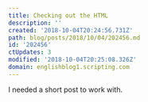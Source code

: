 ```yaml
---
title: Checking out the HTML
description: ''
created: '2018-10-04T20:24:56.731Z'
path: blog/posts/2018/10/04/202456.md
id: '202456'
ctUpdates: 3
modified: '2018-10-04T20:25:08.326Z'
domain: englishblog1.scripting.com
---
```

I needed a short post to work with.
